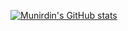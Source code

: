 [![Munirdin's GitHub stats](https://github-readme-stats.vercel.app/api?username=munirdin87)](https://github.com/anuraghazra/github-readme-stats)
